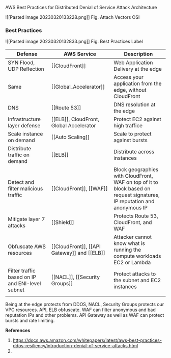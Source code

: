 AWS Best Practices for Distributed Denial of Service Attack Architecture


![[Pasted image 20230320133228.png]]
Fig. Attach Vectors OSI
### Best Practices
![[Pasted image 20230320132833.png]]
Fig. Best Practices Label

| Defense                                         | AWS Service                                 | Description                                                                                                              |
| ----------------------------------------------- | ------------------------------------------- | ------------------------------------------------------------------------------------------------------------------------ |
| SYN Flood, UDP Reflection                       | [[CloudFront]]                              | Web Application Delivery at the edge                                                                                     |
| Same                                            | [[Global_Accelerator]]                      | Access your application from the edge, without CloudFront                                                                |
| DNS                                             | [[Route 53]]                                | DNS resolution at the edge                                                                                               |
| Infrastructure layer defense                    | [[ELB]], CloudFront, Global Accelerator     | Protect EC2 against high traffice                                                                                        |
| Scale instance on demand                        | [[Auto Scaling]]                            | Scale to protect against bursts                                                                                          |
| Distribute traffic on demand                    | [[ELB]]                                     | Distribute across instances                                                                                              |
| Detect and filter malicious traffic             | [[CloudFront]], [[WAF]]                     | Block geographies with CloudFront, WAF on top of it to block based on request signatures, IP reputation and anonymous IP |
| Mitigate layer 7 attacks                        | [[Shield]]                                  | Protects Route 53, CloudFront, and WAF                                                                                   |
| Obfuscate AWS resources                         | [[CloudFront]], [[API Gateway]] and [[ELB]] | Attacker cannot know what is running the compute workloads EC2 or Lambda                                                 |
| Filter traffic based on IP and ENI-level subnet | [[NACL]], [[Security Groups]]               | Protect attacks to the subnet and EC2 instances                                                                          |
|                                                 |                                             |                                                                                                                          |

Being at the edge protects from DDOS, NACL, Security Groups protects our VPC resources. API, ELB obfuscate. WAF can filter anonymous and bad reputation IPs and other problems. API Gateway as well as WAF can protect bursts and rate limiting.

**References**
1. https://docs.aws.amazon.com/whitepapers/latest/aws-best-practices-ddos-resiliency/introduction-denial-of-service-attacks.html
2. 